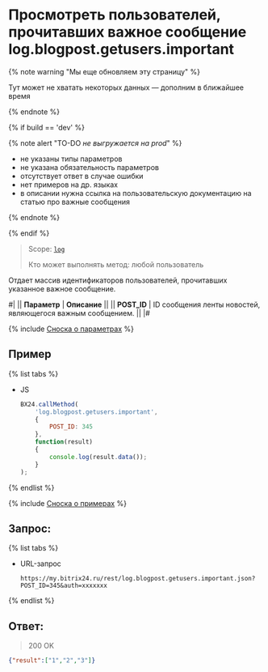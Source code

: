# Просмотреть пользователей, прочитавших важное сообщение log.blogpost.getusers.important

{% note warning "Мы еще обновляем эту страницу" %}

Тут может не хватать некоторых данных — дополним в ближайшее время

{% endnote %}

{% if build == 'dev' %}

{% note alert "TO-DO _не выгружается на prod_" %}

- не указаны типы параметров
- не указана обязательность параметров
- отсутствует ответ в случае ошибки
- нет примеров на др. языках
- в описании нужна ссылка на пользовательскую документацию на статью про важные сообщения

{% endnote %}

{% endif %}

> Scope: [`log`](../scopes/permissions.md)
>
> Кто может выполнять метод: любой пользователь

Отдает массив идентификаторов пользователей, прочитавших указанное важное сообщение.

#|
|| **Параметр** | **Описание** ||
|| **POST_ID** | ID сообщения ленты новостей, являющегося важным сообщением. ||
|#

{% include [Сноска о параметрах](../../_includes/required.md) %}

## Пример

{% list tabs %}

- JS

    ```js
    BX24.callMethod(
        'log.blogpost.getusers.important',
        {
            POST_ID: 345
        },
        function(result)
        {
            console.log(result.data());
        }
    );
    ```

{% endlist %}

{% include [Сноска о примерах](../../_includes/examples.md) %}

## Запрос:

{% list tabs %}

- URL-запрос

    ```http
    https://my.bitrix24.ru/rest/log.blogpost.getusers.important.json?POST_ID=345&auth=xxxxxxx
    ```

{% endlist %}

## Ответ:

> 200 OK

```json
{"result":["1","2","3"]}
```
